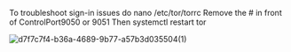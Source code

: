 To troubleshoot sign-in issues
do nano /etc/tor/torrc
Remove the # in front of ControlPort9050 or 9051
Then systemctl restart tor

![d7f7c7f4-b36a-4689-9b77-a57b3d035504(1)](https://github.com/user-attachments/assets/d39467e5-1180-4169-a9b2-36b6e6c4559f)
